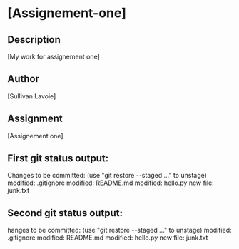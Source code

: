 # [Assignement-one]

## Description
[My work for assignement one]

## Author
[Sullivan Lavoie]

## Assignment
[Assignement one]
## First git status output:
Changes to be committed:
  (use "git restore --staged <file>..." to unstage)
        modified:   .gitignore
        modified:   README.md
        modified:   hello.py
        new file:   junk.txt
## Second git status output:
hanges to be committed:
  (use "git restore --staged <file>..." to unstage)
        modified:   .gitignore
        modified:   README.md
        modified:   hello.py
        new file:   junk.txt